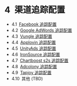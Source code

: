 # 4&ensp;渠道追踪配置

* 4.1&ensp;[Facebook 追踪配置](facebook/README.md)
* 4.2&ensp;[Google AdWords 追踪配置](adwords/README.md)
* 4.3&ensp;[Vungle 追踪配置](vungle/README.md)
* 4.4&ensp;[Applovin 追踪配置](applovin/README.md)
* 4.5&ensp;[UnityAds 追踪配置](unityads/README.md)
* 4.6&ensp;[IronSource 追踪配置](ironsource/README.md)
* 4.7&ensp;[Chartboost s2s 追踪配置](chartboost/README.md)
* 4.8&ensp;[Adcolony 追踪配置](adcolony/README.md)
* 4.9&ensp;[Tapjoy 追踪配置](tapjoy/README.md)
* 4.10&ensp;其他 (TBD)

